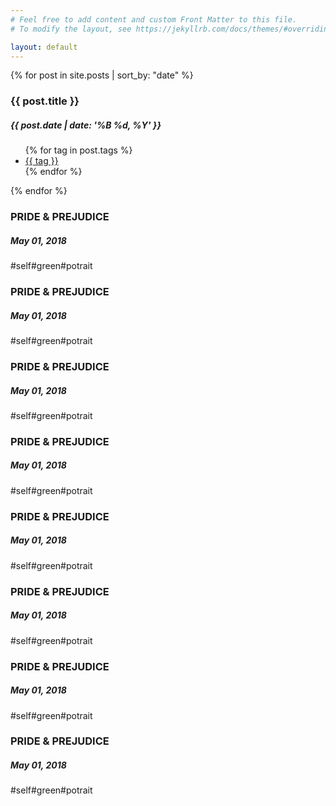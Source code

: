 ```yaml
---
# Feel free to add content and custom Front Matter to this file.
# To modify the layout, see https://jekyllrb.com/docs/themes/#overriding-theme-defaults

layout: default
---
```

{% for post in site.posts | sort_by: "date" %}
  <div class="item item-{{ post.border }}">
    <a href="{{ post.url | absolute_url }}" class="decoration" style="background-image: url('{{ post.imgThumbnailUrl }}')"></a>
    <div class="literature">
      <h3>{{ post.title }}</h3>
      <div class="des">
        <h5>{{ post.date | date: '%B %d, %Y' }}</h5>
        <ul class="hash-tags">
          {% for tag in post.tags %}
            <li><a href="#">{{ tag }}</a></li>
          {% endfor %}
        </ul>
      </div>
    </div>
  </div>
{% endfor %}

<div class="item item-no-border">
  <div class="decoration" style="background-image: url('media/artwork/thum/8-3-6.jpg')"></div>
  <div class="literature">
    <h3>PRIDE & PREJUDICE</h3>
    <div class="">
      <h5>May 01, 2018</h5>
      <div class="hash-tags">
        <span>#self#green#potrait</span>
      </div>
    </div>
  </div>
</div>
<div class="item">
  <div class="decoration" style="background-image: url('media/artwork/thum/T4.jpg')"></div>
  <div class="literature">
    <h3>PRIDE & PREJUDICE</h3>
    <div class="">
      <h5>May 01, 2018</h5>
      <div class="hash-tags">
        <span>#self#green#potrait</span>
      </div>
    </div>
  </div>
</div>
<div class="item item-no-border">
  <div class="decoration" style="background-image: url('media/artwork/thum/8-3-5.jpg')"></div>
  <div class="literature">
    <h3>PRIDE & PREJUDICE</h3>
    <div class="">
      <h5>May 01, 2018</h5>
      <div class="hash-tags">
        <span>#self#green#potrait</span>
      </div>
    </div>
  </div>
</div>
<div class="item item-no-border">
  <div class="decoration" style="background-image: url('media/artwork/thum/8-3-4.jpg')"></div>
  <div class="literature">
    <h3>PRIDE & PREJUDICE</h3>
    <div class="">
      <h5>May 01, 2018</h5>
      <div class="hash-tags">
        <span>#self#green#potrait</span>
      </div>
    </div>
  </div>
</div>
<div class="item item-no-border">
  <div class="decoration" style="background-image: url('media/artwork/thum/8-3-3-HUY.jpg')"></div>
  <div class="literature">
    <h3>PRIDE & PREJUDICE</h3>
    <div class="">
      <h5>May 01, 2018</h5>
      <div class="hash-tags">
        <span>#self#green#potrait</span>
      </div>
    </div>
  </div>
</div>
<div class="item">
  <div class="decoration" style="background-image: url('media/artwork/thum/8-3-1.jpg')"></div>
  <div class="literature">
    <h3>PRIDE & PREJUDICE</h3>
    <div class="">
      <h5>May 01, 2018</h5>
      <div class="hash-tags">
        <span>#self#green#potrait</span>
      </div>
    </div>
  </div>
</div>
<div class="item item-no-border">
  <div class="decoration" style="background-image: url('media/artwork/thum/8-3-2.jpg')"></div>
  <div class="literature">
    <h3>PRIDE & PREJUDICE</h3>
    <div class="">
      <h5>May 01, 2018</h5>
      <div class="hash-tags">
        <span>#self#green#potrait</span>
      </div>
    </div>
  </div>
</div>
<div class="item item-no-border">
  <div class="decoration decoration-h" style="background-image: url('media/artwork/thum/T2.jpg')"></div>
  <div class="literature">
    <h3>PRIDE & PREJUDICE</h3>
    <div class="">
      <h5>May 01, 2018</h5>
      <div class="hash-tags">
        <span>#self#green#potrait</span>
      </div>
    </div>
  </div>
</div>
<div class="item"></div>
<div class="item"></div>
<div class="item"></div>
